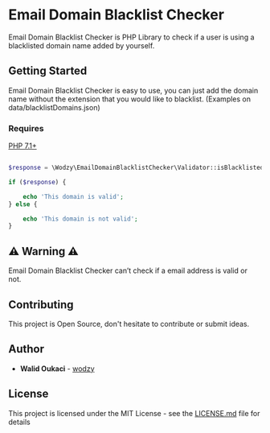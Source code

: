 # Email Domain Blacklist Checker

Email Domain Blacklist Checker is PHP Library to check if a user is using a blacklisted domain name added by yourself.


## Getting Started
Email Domain Blacklist Checker is easy to use, you can just add the domain name without the extension that you would like to blacklist.
(Examples on data/blacklistDomains.json)

### Requires
[PHP 7.1+](https://secure.php.net/releases/)

```php

$response = \Wodzy\EmailDomainBlacklistChecker\Validator::isBlacklisted('john@yopmail.com');

if ($response) {

    echo 'This domain is valid';
} else {

    echo 'This domain is not valid';
}
```

## ⚠️ Warning ⚠️
Email Domain Blacklist Checker can’t check if a email address is valid or not.

## Contributing 
This project is Open Source, don't hesitate to contribute or submit ideas.



## Author

* **Walid Oukaci** - [wodzy](https://github.com/wodzy)

## License

This project is licensed under the MIT License - see the [LICENSE.md](https://github.com/wodzy/EmailDomainBlacklistChecker/blob/master/LICENSE) file for details

